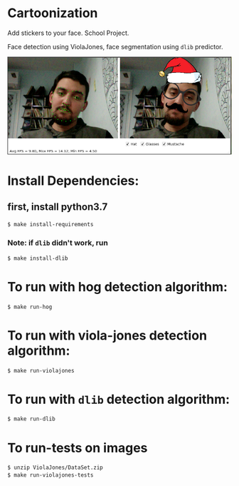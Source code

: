 # Cartoonization
Add stickers to your face. School Project.

Face detection using ViolaJones, face segmentation using `dlib` predictor.

![](/scrn.png)

# Install Dependencies:

## first, install python3.7

``` bash
$ make install-requirements
```

### Note: if `dlib` didn't work, run 

``` bash
$ make install-dlib
```

# To run with hog detection algorithm:

``` bash
$ make run-hog
```

# To run with viola-jones detection algorithm:

``` bash
$ make run-violajones
```

# To run with `dlib` detection algorithm:

``` bash
$ make run-dlib
```

# To run-tests on images

``` bash
$ unzip ViolaJones/DataSet.zip
$ make run-violajones-tests
```

